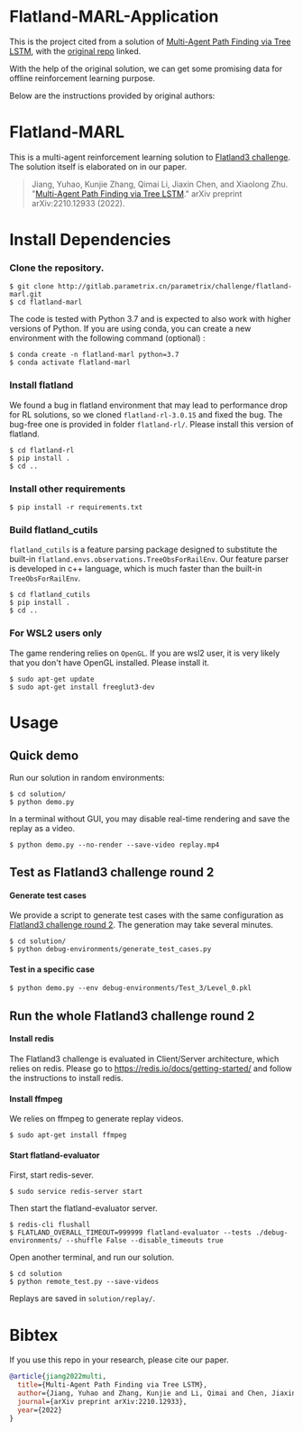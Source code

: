# Flatland-MARL-Application

This is the project cited from a solution of [Multi-Agent Path Finding via Tree LSTM](https://arxiv.org/abs/2210.12933), with the [original repo](https://github.com/RoboEden/flatland-marl) linked.

With the help of the original solution, we can get some promising data for offline reinforcement learning purpose.

Below are the instructions provided by original authors: 

# Flatland-MARL

This is a multi-agent reinforcement learning solution to [Flatland3 challenge](https://www.aicrowd.com/challenges/flatland-3). The solution itself is elaborated on in our paper. 

> Jiang, Yuhao, Kunjie Zhang, Qimai Li, Jiaxin Chen, and Xiaolong Zhu. "[Multi-Agent Path Finding via Tree LSTM](https://arxiv.org/abs/2210.12933)." arXiv preprint arXiv:2210.12933 (2022).

# Install Dependencies

### Clone the repository.
```shell
$ git clone http://gitlab.parametrix.cn/parametrix/challenge/flatland-marl.git
$ cd flatland-marl
```

The code is tested with Python 3.7 and is expected to also work with higher versions of Python. If you are using conda, you can create a new environment with the following command (optional) :
```shell
$ conda create -n flatland-marl python=3.7
$ conda activate flatland-marl 
```

### Install flatland
We found a bug in flatland environment that may lead to performance drop for RL solutions, so we cloned `flatland-rl-3.0.15` and fixed the bug. The bug-free one is provided in folder `flatland-rl/`. Please install this version of flatland.
```shell
$ cd flatland-rl
$ pip install .
$ cd ..
```

### Install other requirements
```shell
$ pip install -r requirements.txt
```

### Build flatland_cutils
`flatland_cutils` is a feature parsing package designed to substitute the built-in `flatland.envs.observations.TreeObsForRailEnv`. Our feature parser is developed in c++ language, which is much faster than the built-in `TreeObsForRailEnv`.
```shell
$ cd flatland_cutils
$ pip install .
$ cd ..
```

### For WSL2 users only
The game rendering relies on `OpenGL`. If you are wsl2 user, it is very likely that you don't have OpenGL installed. Please install it.
```shell
$ sudo apt-get update
$ sudo apt-get install freeglut3-dev
```



# Usage

## Quick demo
Run our solution in random environments:
```shell
$ cd solution/
$ python demo.py
```

In a terminal without GUI, you may disable real-time rendering and save the replay as a video.
```shell
$ python demo.py --no-render --save-video replay.mp4
```

## Test as Flatland3 challenge round 2

#### Generate test cases
We provide a script to generate test cases with the same configuration as [Flatland3 challenge round 2](https://flatland.aicrowd.com/challenges/flatland3/envconfig.html). The generation may take several minutes.
```shell
$ cd solution/
$ python debug-environments/generate_test_cases.py
```

#### Test in a specific case
```shell
$ python demo.py --env debug-environments/Test_3/Level_0.pkl
```

## Run the whole Flatland3 challenge round 2

#### Install redis
The Flatland3 challenge is evaluated in Client/Server architecture, which relies on redis. Please go to https://redis.io/docs/getting-started/ and follow the instructions to install redis.

#### Install ffmpeg
We relies on ffmpeg to generate replay videos.
```shell
$ sudo apt-get install ffmpeg
```

#### Start flatland-evaluator
First, start redis-sever.
```shell
$ sudo service redis-server start
```

Then start the flatland-evaluator server.
```shell
$ redis-cli flushall
$ FLATLAND_OVERALL_TIMEOUT=999999 flatland-evaluator --tests ./debug-environments/ --shuffle False --disable_timeouts true
```

Open another terminal, and run our solution.
```shell
$ cd solution
$ python remote_test.py --save-videos
```
Replays are saved in `solution/replay/`.


<!-- 
## Our results

| Test Stage |     Model     | #agents | Map Size  | #cities| Arrival%| Normalized<br>Reward|
|:----------:|:------------- | -------:|:---------:| ------:| -------:| -------------------:|
|  Test_00   | Phase-III-50  |       7 |  30 x 30  |      2 |    94.3 |                .957 |
|  Test_01   | Phase-III-50  |      10 |  30 x 30  |      2 |    92.0 |                .947 |
|  Test_02   | Phase-III-50  |      20 |  30 x 30  |      3 |    87.0 |                .934 |
|  Test_03   | Phase-III-50  |      50 |  30 x 35  |      3 |    86.2 |                .922 |
|  Test_04   | Phase-III-80  |      80 |  35 x 30  |      5 |    62.6 |                .812 |
|  Test_05   | Phase-III-80  |      80 |  45 x 35  |      7 |    62.9 |                .824 |
|  Test_06   | Phase-III-80  |      80 |  40 x 60  |      9 |    70.6 |                .859 |
|  Test_07   | Phase-III-80  |      80 |  60 x 40  |     13 |    65.4 |                .833 |
|  Test_08   | Phase-III-80  |      80 |  60 x 60  |     17 |    74.3 |                .877 |
|  Test_09   | Phase-III-100 |     100 |  80 x 120 |     21 |    59.7 |                .795 |
|  Test_10   | Phase-III-100 |     100 | 100 x 80  |     25 |    57.6 |                .779 |
|  Test_11   | Phase-III-200 |     200 | 100 x 100 |     29 |    52.8 |                .790 |
|  Test_12   | Phase-III-200 |     200 | 150 x 150 |     33 |    57.3 |                .777 |
|  Test_13   | Phase-III-200 |     400 | 150 x 150 |     37 |    34.9 |                .704 |
|  Test_14   | Phase-III-200 |     425 | 158 x 158 |     41 |    39.3 |                .721 |
 -->

# Bibtex
If you use this repo in your research, please cite our paper.
```bib
@article{jiang2022multi,
  title={Multi-Agent Path Finding via Tree LSTM},
  author={Jiang, Yuhao and Zhang, Kunjie and Li, Qimai and Chen, Jiaxin and Zhu, Xiaolong},
  journal={arXiv preprint arXiv:2210.12933},
  year={2022}
}
```
